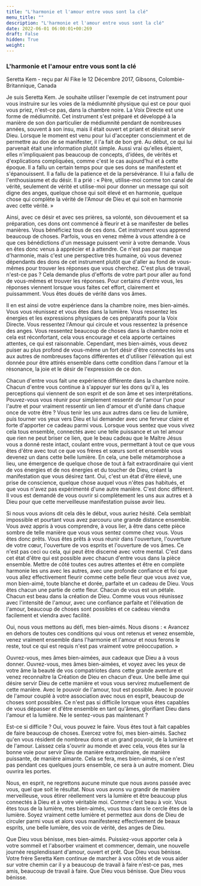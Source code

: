 ```yaml
---
title: "L'harmonie et l'amour entre vous sont la clé"
menu_title: ""
description: "L'harmonie et l'amour entre vous sont la clé"
date: 2022-06-01 06:00:01+00:269
draft: False
hidden: True
weight:
---
```

### L'harmonie et l'amour entre vous sont la clé

Seretta Kem - reçu par Al Fike le 12 Décembre 2017, Gibsons, Colombie-Britannique, Canada

Je suis Seretta Kem. Je souhaite utiliser l'exemple de cet instrument pour vous instruire sur les voies de la médiumnité physique qui est ce pour quoi vous priez, n'est-ce pas, dans la chambre noire. La Voix Directe est une forme de médiumnité. Cet instrument s'est préparé et développé à la manière de son don particulier de médiumnité pendant de nombreuses années, souvent à son insu, mais il était ouvert et priant et désirait servir Dieu. Lorsque le moment est venu pour lui d'accepter consciemment et de permettre au don de se manifester, il l'a fait de bon gré. Au début, ce qui lui parvenait était une information plutôt simple. Aussi vrai qu'elles étaient, elles n'impliquaient pas beaucoup de concepts, d'idées, de vérités et d'explications compliquées, comme c'est le cas aujourd'hui et à cette époque. Il a fallu un certain temps pour que ses dons se manifestent et s'épanouissent. Il a fallu de la patience et de la persévérance. Il lui a fallu de l'enthousiasme et du désir. Il a prié : « Père, utilise-moi comme ton canal de vérité, seulement de vérité et utilise-moi pour donner un message qui soit digne des anges, quelque chose qui soit élevé et en harmonie, quelque chose qui complète la vérité de l'Amour de Dieu et qui soit en harmonie avec cette vérité. »

Ainsi, avec ce désir et avec ses prières, sa volonté, son dévouement et sa préparation, ces dons ont commencé à fleurir et à se manifester de belles manières. Vous bénéficiez tous de ces dons. Cet instrument vous apprend beaucoup de choses. Parfois, vous en venez même à vous attendre à ce que ces bénédictions d'un message puissent venir à votre demande. Vous en êtes donc venus à apprécier et à attendre. Ce n'est pas par manque d'harmonie, mais c'est une perspective très humaine, où vous devenez dépendants des dons de cet instrument plutôt que d'aller au fond de vous-mêmes pour trouver les réponses que vous cherchez. C'est plus de travail, n'est-ce pas ? Cela demande plus d'efforts de votre part pour aller au fond de vous-mêmes et trouver les réponses. Pour certains d'entre vous, les réponses viennent lorsque vous faites cet effort, clairement et puissamment. Vous êtes doués de vérité dans vos âmes.

Il en est ainsi de votre expérience dans la chambre noire, mes bien-aimés. Vous vous réunissez et vous êtes dans la lumière. Vous ressentez les énergies et les expressions physiques de ces préparatifs pour la Voix Directe. Vous ressentez l'Amour qui circule et vous ressentez la présence des anges. Vous ressentez beaucoup de choses dans la chambre noire et cela est réconfortant, cela vous encourage et cela apporte certaines attentes, ce qui est raisonnable. Cependant, mes bien-aimés, vous devez puiser au plus profond de vous-même un fort désir d'être connectés les uns aux autres de nombreuses façons différentes et d'utiliser l'élévation qui est donnée pour être attirés ensemble dans cette condition dans l'amour et la résonance, la joie et le désir de l'expression de ce don.

Chacun d'entre vous fait une expérience différente dans la chambre noire. Chacun d'entre vous continue à s'appuyer sur les dons qu'il a, les perceptions qui viennent de son esprit et de son âme et ses interprétations. Pouvez-vous vous réunir pour simplement ressentir de l'amour l'un pour l'autre et pour vraiment ressentir un lien d'amour et d'unité dans chaque once de votre être ? Vous tenir les uns aux autres dans ce lieu de lumière, puis tourner vos yeux vers Dieu et lui demander avec une ferveur claire et forte d'apporter ce cadeau parmi vous. Lorsque vous sentez que vous vivez cela tous ensemble, connectés avec une telle puissance et un tel amour que rien ne peut briser ce lien, que le beau cadeau que le Maître Jésus vous a donné reste intact, coulant entre vous, permettant à tout ce que vous êtes d'être avec tout ce que vos frères et sœurs sont et ensemble vous devenez un dans cette belle lumière. En cela, une belle métamorphose a lieu, une émergence de quelque chose de tout à fait extraordinaire qui vient de vos énergies et de nos énergies et du toucher de Dieu, créant la manifestation que vous désirez tant. Oui, c'est un état d'être élevé, une prise de conscience, quelque chose auquel vous n'êtes pas habitués, et que vous n'avez pas expérimenté d'une autre manière. C'est donc différent. Il vous est demandé de vous ouvrir si complètement les uns aux autres et à Dieu pour que cette merveilleuse manifestation puisse avoir lieu.

Si nous vous avions dit cela dès le début, vous auriez hésité. Cela semblait impossible et pourtant vous avez parcouru une grande distance ensemble. Vous avez appris à vous comprendre, à vous lier, à être dans cette pièce sombre de telle manière que vous vous sentez comme chez vous. Vous êtes donc prêts. Vous êtes prêts à vous réunir dans l'ouverture, l'ouverture de votre cœur, l'ouverture de vos esprits et l'ouverture de vos âmes. Ce n'est pas ceci ou cela, qui peut être discerné avec votre mental. C'est dans cet état d'être qui est possible avec chacun d'entre vous dans la pièce ensemble. Mettre de côté toutes ces autres attentes et être en complète harmonie les uns avec les autres, avec une profonde confiance et foi que vous allez effectivement fleurir comme cette belle fleur que vous avez vue, mon bien-aimé, toute blanche et dorée, parfaite et un cadeau de Dieu. Vous êtes chacun une partie de cette fleur. Chacun de vous est un pétale. Chacun est beau dans la création de Dieu. Comme vous vous réunissez avec l'intensité de l'amour, avec une confiance parfaite et l'élévation de l'amour, beaucoup de choses sont possibles et ce cadeau viendra facilement et viendra avec facilité.

Oui, nous vous mettons au défi, mes bien-aimés. Nous disons :  « Avancez en dehors de toutes ces conditions qui vous ont retenus et venez ensemble, venez vraiment ensemble dans l'harmonie et l'amour et nous ferons le reste, tout ce qui est requis n'est pas vraiment votre préoccupation. »

Ouvrez-vous, mes âmes bien-aimées, aux cadeaux que Dieu a à vous donner. Ouvrez-vous, mes âmes bien-aimées, et voyez avec les yeux de votre âme la beauté de vos compatriotes dans cette grande aventure et venez reconnaître la Création de Dieu en chacun d'eux. Une belle âme qui désire servir Dieu de cette manière et vous vous servirez mutuellement de cette manière. Avec le pouvoir de l'amour, tout est possible. Avec le pouvoir de l'amour couplé à votre association avec nous en esprit, beaucoup de choses sont possibles. Ce n'est pas si difficile lorsque vous êtes capables de vous dépasser et d'être ensemble en tant qu'âmes, glorifiant Dieu dans l'amour et la lumière. Ne le sentez-vous pas maintenant ? 

Est-ce si difficile ? Oui, vous pouvez le faire. Vous êtes tout à fait capables de faire beaucoup de choses.
Exercez votre foi, mes bien-aimés. Sachez qu'en vous résident de nombreux dons et un grand pouvoir, de la lumière et de l'amour. Laissez cela s'ouvrir au monde et avec cela, vous êtes sur la bonne voie pour servir Dieu de manière extraordinaire, de manière puissante, de manière aimante. Cela se fera, mes bien-aimés, si ce n'est pas pendant ces quelques jours ensemble, ce sera à un autre moment. Dieu ouvrira les portes.

Nous, en esprit, ne regrettons aucune minute que nous avons passée avec vous, quel que soit le résultat. Nous vous avons vu grandir de manière merveilleuse, vous étirer réellement vers la lumière et être beaucoup plus connectés à Dieu et à votre véritable moi. Comme c'est beau à voir. Vous êtes tous de la lumière, mes bien-aimés, vous tous dans le cercle êtes de la lumière. Soyez vraiment cette lumière et permettez aux dons de Dieu de circuler parmi vous et alors vous manifesterez effectivement de beaux esprits, une belle lumière, des voix de vérité, des anges de Dieu.

Que Dieu vous bénisse, mes bien-aimés. Puissiez-vous apporter cela à votre sommeil et l'absorber vraiment et commencer, demain, une nouvelle journée resplendissant d'amour, ouvert et prêt. Que Dieu vous bénisse. Votre frère Seretta Kem continue de marcher à vos côtés et de vous aider sur votre chemin car il y a beaucoup de travail à faire n'est-ce pas, mes amis, beaucoup de travail à faire. Que Dieu vous bénisse. Que Dieu vous bénisse.


